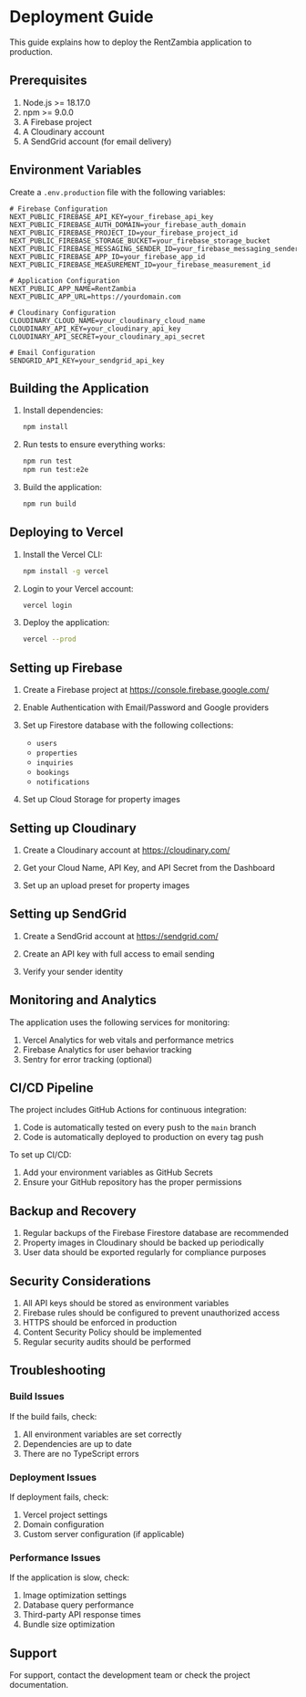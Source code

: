 # Deployment Guide

This guide explains how to deploy the RentZambia application to production.

## Prerequisites

1. Node.js >= 18.17.0
2. npm >= 9.0.0
3. A Firebase project
4. A Cloudinary account
5. A SendGrid account (for email delivery)

## Environment Variables

Create a `.env.production` file with the following variables:

```
# Firebase Configuration
NEXT_PUBLIC_FIREBASE_API_KEY=your_firebase_api_key
NEXT_PUBLIC_FIREBASE_AUTH_DOMAIN=your_firebase_auth_domain
NEXT_PUBLIC_FIREBASE_PROJECT_ID=your_firebase_project_id
NEXT_PUBLIC_FIREBASE_STORAGE_BUCKET=your_firebase_storage_bucket
NEXT_PUBLIC_FIREBASE_MESSAGING_SENDER_ID=your_firebase_messaging_sender_id
NEXT_PUBLIC_FIREBASE_APP_ID=your_firebase_app_id
NEXT_PUBLIC_FIREBASE_MEASUREMENT_ID=your_firebase_measurement_id

# Application Configuration
NEXT_PUBLIC_APP_NAME=RentZambia
NEXT_PUBLIC_APP_URL=https://yourdomain.com

# Cloudinary Configuration
CLOUDINARY_CLOUD_NAME=your_cloudinary_cloud_name
CLOUDINARY_API_KEY=your_cloudinary_api_key
CLOUDINARY_API_SECRET=your_cloudinary_api_secret

# Email Configuration
SENDGRID_API_KEY=your_sendgrid_api_key
```

## Building the Application

1. Install dependencies:

   ```bash
   npm install
   ```

2. Run tests to ensure everything works:

   ```bash
   npm run test
   npm run test:e2e
   ```

3. Build the application:
   ```bash
   npm run build
   ```

## Deploying to Vercel

1. Install the Vercel CLI:

   ```bash
   npm install -g vercel
   ```

2. Login to your Vercel account:

   ```bash
   vercel login
   ```

3. Deploy the application:
   ```bash
   vercel --prod
   ```

## Setting up Firebase

1. Create a Firebase project at https://console.firebase.google.com/

2. Enable Authentication with Email/Password and Google providers

3. Set up Firestore database with the following collections:
   - `users`
   - `properties`
   - `inquiries`
   - `bookings`
   - `notifications`

4. Set up Cloud Storage for property images

## Setting up Cloudinary

1. Create a Cloudinary account at https://cloudinary.com/

2. Get your Cloud Name, API Key, and API Secret from the Dashboard

3. Set up an upload preset for property images

## Setting up SendGrid

1. Create a SendGrid account at https://sendgrid.com/

2. Create an API key with full access to email sending

3. Verify your sender identity

## Monitoring and Analytics

The application uses the following services for monitoring:

1. Vercel Analytics for web vitals and performance metrics
2. Firebase Analytics for user behavior tracking
3. Sentry for error tracking (optional)

## CI/CD Pipeline

The project includes GitHub Actions for continuous integration:

1. Code is automatically tested on every push to the `main` branch
2. Code is automatically deployed to production on every tag push

To set up CI/CD:

1. Add your environment variables as GitHub Secrets
2. Ensure your GitHub repository has the proper permissions

## Backup and Recovery

1. Regular backups of the Firebase Firestore database are recommended
2. Property images in Cloudinary should be backed up periodically
3. User data should be exported regularly for compliance purposes

## Security Considerations

1. All API keys should be stored as environment variables
2. Firebase rules should be configured to prevent unauthorized access
3. HTTPS should be enforced in production
4. Content Security Policy should be implemented
5. Regular security audits should be performed

## Troubleshooting

### Build Issues

If the build fails, check:

1. All environment variables are set correctly
2. Dependencies are up to date
3. There are no TypeScript errors

### Deployment Issues

If deployment fails, check:

1. Vercel project settings
2. Domain configuration
3. Custom server configuration (if applicable)

### Performance Issues

If the application is slow, check:

1. Image optimization settings
2. Database query performance
3. Third-party API response times
4. Bundle size optimization

## Support

For support, contact the development team or check the project documentation.
